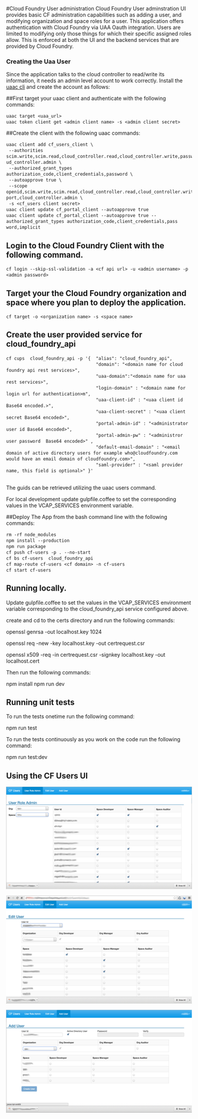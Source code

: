 #Cloud Foundry User administration
Cloud Foundry User adminstration UI provides basic CF administration capabilities such as adding a user, and modifying organization and space roles for a user.  This application offers authentication with Cloud Foundry via UAA Oauth integration.  Users are limited to modifying only those things for which their specific assigned roles allow.  This is enforced at both the UI and the backend services that are provided by Cloud Foundry.  

### Creating the Uaa User
Since the application talks to the cloud controller to read/write its information, it needs an admin level account to work correctly.  Install the [uaac cli](https://github.com/cloudfoundry/cf-uaac) and create the account as follows:

##First target your uaac client and authenticate with the following commands:
```
uaac target <uaa_url>
uaac token client get <admin client name> -s <admin client secret>
```

##Create the client with the following uaac commands:
```
uaac client add cf_users_client \
 --authorities scim.write,scim.read,cloud_controller.read,cloud_controller.write,password.write,uaa.admin,uaa.resource,clo
ud_controller.admin \
 --authorized_grant_types authorization_code,client_credentials,password \
 --autoapprove true \
 --scope openid,scim.write,scim.read,cloud_controller.read,cloud_controller.write,password.write,console.admin,console.sup
port,cloud_controller.admin \
 -s <cf_users client secret>
uaac client update cf_portal_client --autoapprove true
uaac client update cf_portal_client --autoapprove true --authorized_grant_types authorization_code,client_credentials,pass
word,implicit
```


## Login to the Cloud Foundry Client with the following command.
```
cf login --skip-ssl-validation -a <cf api url> -u <admin username> -p <admin password>
```

## Target your the Cloud Foundry organization and space where you plan to deploy the application.
```
cf target -o <organization name> -s <space name>
```

## Create the user provided service for cloud_foundry_api
```
cf cups  cloud_foundry_api -p '{  "alias": "cloud_foundry_api",
                                  "domain": "<domain name for cloud foundry api rest services>",
                                  "uaa-domain":"<domain name for uaa rest services>",
                                  "login-domain" : "<domain name for login url for authentication>m",
                                  "uaa-client-id" : "<uaa client id Base64 encoded.>",
                                  "uaa-client-secret" : "<uaa client secret Base64 encoded>",
                                  "portal-admin-id" : "<administrator user id Base64 encoded>",
                                  "portal-admin-pw" : "<administror user password  Base64 encoded>" ,
                                  "default-email-domain" : "<email domain of active directory users for example who@cloudfoundry.com would have an email domain of cloudfoundry.com>",
                                  "saml-provider" : "<saml provider name, this field is optional>" }'
                                                             
```
The guids can be retrieved utilizing the uaac users command.

For local development update gulpfile.coffee to set the corresponding values in the VCAP_SERVICES environment variable.

##Deploy The App from the bash command line with the following commands:
```
rm -rf node_modules
npm install --production
npm run package
cf push cf-users -p . --no-start
cf bs cf-users  cloud_foundry_api
cf map-route cf-users <cf domain> -n cf-users
cf start cf-users

```

## Running locally.
  
  Update gulpfile.coffee to set the  values in the VCAP_SERVICES environment variable corresponding to the cloud_foundry_api service configured above.
  
  create and cd to  the certs directory and run the following commands:
  
  openssl genrsa -out localhost.key 1024 

  openssl req -new -key localhost.key -out certrequest.csr

  openssl x509 -req -in certrequest.csr -signkey localhost.key -out localhost.cert
  
  Then run the following commands:
  
  npm install
  npm run dev

## Running unit tests
  To run the tests onetime run the following command: 
  
  npm run test
  
  To run the tests continuously as you work on the code run the following command:
  
  
  npm run test:dev
## <a name="using"></a> Using the CF Users UI

![User Role Admin](./images/UserRoleAdmin.jpg)

![Edit User](./images/EditUser.jpg)

![Add User](./images/AddUser.jpg)
